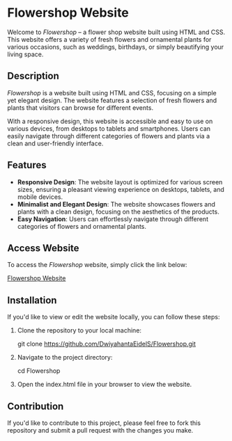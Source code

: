 # Flowershop Website

Welcome to *Flowershop* – a flower shop website built using HTML and CSS. This website offers a variety of fresh flowers and ornamental plants for various occasions, such as weddings, birthdays, or simply beautifying your living space.

## Description

*Flowershop* is a website built using HTML and CSS, focusing on a simple yet elegant design. The website features a selection of fresh flowers and plants that visitors can browse for different events.

With a responsive design, this website is accessible and easy to use on various devices, from desktops to tablets and smartphones. Users can easily navigate through different categories of flowers and plants via a clean and user-friendly interface.

## Features

- **Responsive Design**: The website layout is optimized for various screen sizes, ensuring a pleasant viewing experience on desktops, tablets, and mobile devices.
- **Minimalist and Elegant Design**: The website showcases flowers and plants with a clean design, focusing on the aesthetics of the products.
- **Easy Navigation**: Users can effortlessly navigate through different categories of flowers and ornamental plants.

## Access Website

To access the *Flowershop* website, simply click the link below:

[Flowershop Website](https://dwiyahantaeidels.github.io/Flowershop/)

## Installation

If you'd like to view or edit the website locally, you can follow these steps:

1. Clone the repository to your local machine:
   
   git clone https://github.com/DwiyahantaEidelS/Flowershop.git
   
3. Navigate to the project directory:
   
    cd Flowershop
   
5. Open the index.html file in your browser to view the website.

## Contribution
If you'd like to contribute to this project, please feel free to fork this repository and submit a pull request with the changes you make.
